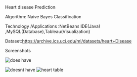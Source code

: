  Heart disease Prediction

Algorithm: Naive Bayes Classification

Technology /Applications :NetBeans IDE(Java) ,MySQL(Database),Tableau(Visualization)


Dataset:https://archive.ics.uci.edu/ml/datasets/heart+Disease

Screenshots


![does have](https://user-images.githubusercontent.com/22846253/27806076-7cc56f9a-6006-11e7-9068-d56766fb4ddf.png)

![doesnt have](https://user-images.githubusercontent.com/22846253/27806077-7cc65752-6006-11e7-8076-f1105fc95dd6.png)
![heart table](https://user-images.githubusercontent.com/22846253/27806079-7cc852f0-6006-11e7-8607-70ebbf9496c2.png)

